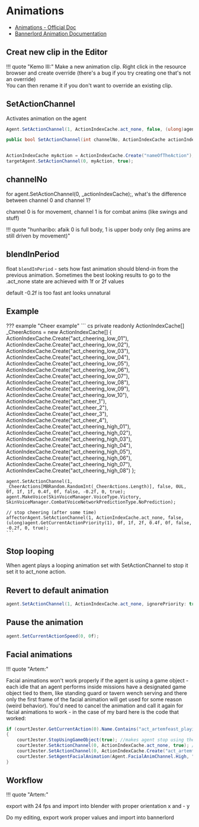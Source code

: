 # Animations

* [Animations - Official Doc](https://moddocs.bannerlord.com/asset-management/asset-types/animations/)
* [Bannerlord Animation Documentation](https://docs.google.com/document/d/1fTZ80cahM0A4bgmTa9ermnBZiQY2APJ_sEXz22oKRjo/edit?tab=t.0)


## Creat new clip in the Editor

!!! quote "Kemo III:"
    Make a new animation clip. Right click in the resource browser and create override (there's a bug if you try creating one that's not an override)<br>
    You can then rename it if you don't want to override an existing clip.

## SetActionChannel

Activates animation on the agent

``` cs
Agent.SetActionChannel(1, ActionIndexCache.act_none, false, (ulong)agent.GetCurrentActionPriority(1), 0f, 1f, 2f, 0.4f, 0f, false, -0.2f, 0, true);

public bool SetActionChannel(int channelNo, ActionIndexCache actionIndexCache, bool ignorePriority = false, ulong additionalFlags = 0UL, float blendWithNextActionFactor = 0f, float actionSpeed = 1f, float blendInPeriod = -0.2f, float blendOutPeriodToNoAnim = 0.4f, float startProgress = 0f, bool useLinearSmoothing = false, float blendOutPeriod = -0.2f, int actionShift = 0, bool forceFaceMorphRestart = true)


ActionIndexCache myAction = ActionIndexCache.Create("nameOfTheAction");
targetAgent.SetActionChannel(0, myAction, true);
```

## channelNo

for agent.SetActionChannel(0, _actionIndexCache);, what's the difference between channel 0 and channel 1?

channel 0 is for movement, channel 1 is for combat anims (like swings and stuff)


!!! quote "hunharibo: afaik 0 is full body, 1 is upper body only (leg anims are still driven by movement)"


## blendInPeriod

float `blendInPeriod` - sets how fast animation should blend-in from the previous animation. Sometimes the best looking results to go to the .act_none state are achieved with 1f or 2f values

default -0.2f is too fast ant looks unnatural


## Example

??? example "Cheer example"
    ``` cs
    private readonly ActionIndexCache[] _CheerActions = new ActionIndexCache[]
    {
        ActionIndexCache.Create("act_cheering_low_01"),
        ActionIndexCache.Create("act_cheering_low_02"),
        ActionIndexCache.Create("act_cheering_low_03"),
        ActionIndexCache.Create("act_cheering_low_04"),
        ActionIndexCache.Create("act_cheering_low_05"),
        ActionIndexCache.Create("act_cheering_low_06"),
        ActionIndexCache.Create("act_cheering_low_07"),
        ActionIndexCache.Create("act_cheering_low_08"),
        ActionIndexCache.Create("act_cheering_low_09"),
        ActionIndexCache.Create("act_cheering_low_10"),
        ActionIndexCache.Create("act_cheer_1"),
        ActionIndexCache.Create("act_cheer_2"),
        ActionIndexCache.Create("act_cheer_3"),
        ActionIndexCache.Create("act_cheer_4"),
        ActionIndexCache.Create("act_cheering_high_01"),
        ActionIndexCache.Create("act_cheering_high_02"),
        ActionIndexCache.Create("act_cheering_high_03"),
        ActionIndexCache.Create("act_cheering_high_04"),
        ActionIndexCache.Create("act_cheering_high_05"),
        ActionIndexCache.Create("act_cheering_high_06"),
        ActionIndexCache.Create("act_cheering_high_07"),
        ActionIndexCache.Create("act_cheering_high_08")
    };

    agent.SetActionChannel(1, _CheerActions[MBRandom.RandomInt(_CheerActions.Length)], false, 0UL, 0f, 1f, 1f, 0.4f, 0f, false, -0.2f, 0, true);
    agent.MakeVoice(SkinVoiceManager.VoiceType.Victory, SkinVoiceManager.CombatVoiceNetworkPredictionType.NoPrediction);

    // stop cheering (after some time)
    affectorAgent.SetActionChannel(1, ActionIndexCache.act_none, false, (ulong)agent.GetCurrentActionPriority(1), 0f, 1f, 2f, 0.4f, 0f, false, -0.2f, 0, true);
    ```


## Stop looping

When agent plays a looping animation set with SetActionChannel to stop it set it to act_none action.

## Revert to default animation

```cs
agent.SetActionChannel(1, ActionIndexCache.act_none, ignorePriority: true);
```

## Pause the animation

```cs
agent.SetCurrentActionSpeed(0, 0f);
```

## Facial animations

!!! quote "Artem:"

Facial animations won't work properly if the agent is using a game object - each idle that an agent performs inside missions have a designated game object tied to them, like standing guard or tavern wench serving and there only the first frame of the facial animation will get used for some reason (weird behavior). You'd need to cancel the animation and call it again for facial animations to work - in the case of my bard here is the code that worked:
```cs
if (courtJester.GetCurrentAction(0).Name.Contains("act_artemfeast_playing_lyre_bard") && courtJester.IsUsingGameObject)
{
    courtJester.StopUsingGameObject(true); //makes agent stop using the object
    courtJester.SetActionChannel(0, ActionIndexCache.act_none, true); //sets the action to none
    courtJester.SetActionChannel(0, ActionIndexCache.Create("act_artemfeast_playing_lyre_bard"), true); //sets the new animation
    courtJester.SetAgentFacialAnimation(Agent.FacialAnimChannel.High, "talking_engaged", true); //adds facial animation via loop (facial animations already work without this, but I want it to loop that's why I put it here)
}
```

## Workflow

!!! quote "Artem:"

export with 24 fps and import into blender with proper orientation x and - y

Do my editing, export work proper values and import into bannerlord